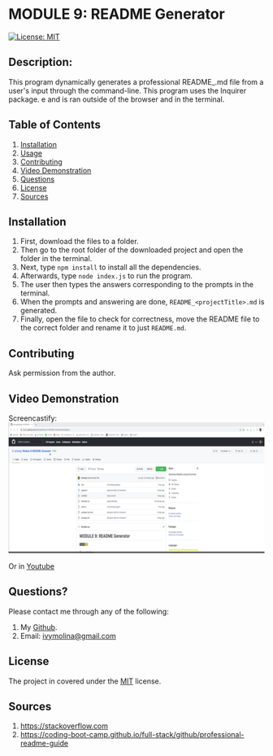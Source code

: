 # MODULE 9: README Generator
[![License: MIT](https://img.shields.io/badge/License-MIT-yellow.svg)](https://opensource.org/licenses/MIT)

##  Description:

This program dynamically generates a professional README_<projectname>.md file from a user's input through the command-line. This program uses the Inquirer package.   e and is ran outside of the browser and in the terminal.

##  Table of Contents 
1. [Installation](#installation)
2. [Usage](#usage) 
3. [Contributing](#contributing) 
4. [Video Demonstration](#test) 
5. [Questions](#questions)
6. [License](#license)
7. [Sources](#sources)


## Installation 

1. First, download the files to a folder. 
2. Then go to the root folder of the downloaded project and open the folder in the terminal.
3. Next, type `npm install` to install all the dependencies.
4. Afterwards, type `node index.js` to run the program. 
5. The user then types the answers corresponding to the prompts in the terminal. 
6. When the prompts and answering are done, `README_<projectTitle>.md` is generated. 
7. Finally, open the file to check for correctness, move the README file to the correct folder and rename it to just `README.md`.

## Contributing 

Ask permission from the author.

## Video Demonstration
Screencastify:
[![README Generator](./utils/images/READMEGenerator.png)](https://drive.google.com/file/d/1e8RSz7mW5LhxNpl5Rf0J1DgEN5VcrY55/view)

Or in [Youtube](https://www.youtube.com/watch?v=WSyKbYF-usg)


## Questions? 

Please contact me through any of the following:

1. My [Github]('https://github.com/'+iwirsing).
2. Email: <a href="mailto:ivymolina@gmail.com">ivymolina@gmail.com</a>

## License

The project in covered under the [MIT](https://opensource.org/licenses/MIT) license.

## Sources
1. https://stackoverflow.com
2. https://coding-boot-camp.github.io/full-stack/github/professional-readme-guide



